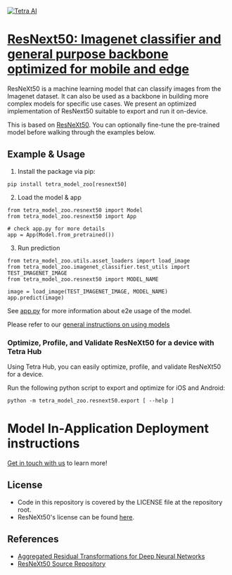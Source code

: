 [![Tetra AI](https://tetra.ai/img/logo.svg)](https://tetra.ai/)

# [ResNext50: Imagenet classifier and general purpose backbone optimized for mobile and edge](https://tetraai.com/model-zoo/resnext50)

ResNeXt50 is a machine learning model that can classify images from the Imagenet dataset.
It can also be used as a backbone in building more complex models for specific use cases.
We present an optimized implementation of ResNext50 suitable to export and run it on-device.

This is based on [ResNeXt50](https://github.com/pytorch/vision/blob/main/torchvision/models/resnet.py). You can optionally
fine-tune the pre-trained model before walking through the examples below.

## Example & Usage

1. Install the package via pip:
```
pip install tetra_model_zoo[resnext50]
```

2. Load the model & app
```
from tetra_model_zoo.resnext50 import Model
from tetra_model_zoo.resnext50 import App

# check app.py for more details
app = App(Model.from_pretrained())
```

3. Run prediction
```
from tetra_model_zoo.utils.asset_loaders import load_image
from tetra_model_zoo.imagenet_classifier.test_utils import TEST_IMAGENET_IMAGE
from tetra_model_zoo.resnext50 import MODEL_NAME

image = load_image(TEST_IMAGENET_IMAGE, MODEL_NAME)
app.predict(image)
```

See [app.py](../imagenet_classifier/app.py#L49) for more information about e2e usage of the model.

Please refer to our [general instructions on using models](../../#tetra-model-zoo)

### Optimize, Profile, and Validate ResNeXt50 for a device with Tetra Hub
Using Tetra Hub, you can easily optimize, profile, and validate ResNeXt50 for a device.

Run the following python script to export and optimize for iOS and Android:
```
python -m tetra_model_zoo.resnext50.export [ --help ]
```

# Model In-Application Deployment instructions
<a href="mailto:support@tetra.ai?subject=Request Access for Tetra Hub&body=Interest in using ResNeXt50 in model zoo for deploying on-device.">Get in touch with us</a> to learn more!

## License
- Code in this repository is covered by the LICENSE file at the repository root.
- ResNeXt50's license can be found [here](https://github.com/pytorch/vision/blob/main/LICENSE).

## References
* [Aggregated Residual Transformations for Deep Neural Networks](https://arxiv.org/abs/1611.05431)
* [ResNeXt50 Source Repository](https://github.com/pytorch/vision/blob/main/torchvision/models/resnet.py)
